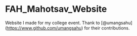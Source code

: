 # FAH_Mahotsav_Website
Website I made for my college event.
Thank to [@umangsahu] (https://www.github.com/umangsahu) for their contributions.
